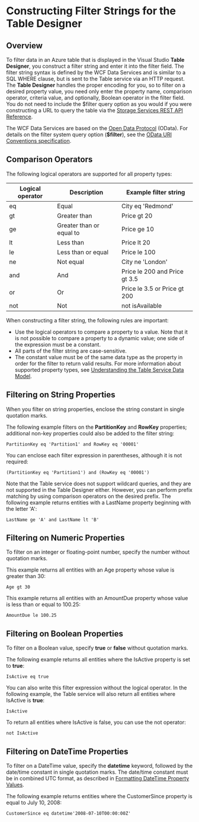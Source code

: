 <properties
    pageTitle="Constructing filter strings for the table designer | Azure"
    description="Constructing filter strings for the table designer"
    services="visual-studio-online"
    documentationcenter="na"
    author="TomArcher"
    manager="douge"
    editor="" />
<tags
    ms.assetid="a1a10ea1-687a-4ee1-a952-6b24c2fe1a22"
    ms.service="storage"
    ms.devlang="multiple"
    ms.topic="article"
    ms.tgt_pltfrm="na"
    ms.workload="na"
    ms.date="11/18/2016"
    wacn.date=""
    ms.author="tarcher" />

# Constructing Filter Strings for the Table Designer
## Overview
To filter data in an Azure table that is displayed in the Visual Studio **Table Designer**, you construct a filter string and enter it into the filter field. The filter string syntax is defined by the WCF Data Services and is similar to a SQL WHERE clause, but is sent to the Table service via an HTTP request. The **Table Designer** handles the proper encoding for you, so to filter on a desired property value, you need only enter the property name, comparison operator, criteria value, and optionally, Boolean operator in the filter field. You do not need to include the $filter query option as you would if you were constructing a URL to query the table via the [Storage Services REST API Reference](http://go.microsoft.com/fwlink/p/?LinkId=400447).

The WCF Data Services are based on the [Open Data Protocol](http://go.microsoft.com/fwlink/p/?LinkId=214805) (OData). For details on the filter system query option (**$filter**), see the [OData URI Conventions specification](http://go.microsoft.com/fwlink/p/?LinkId=214806).

## Comparison Operators
The following logical operators are supported for all property types:

| Logical operator | Description | Example filter string |
| --- | --- | --- |
| eq |Equal |City eq 'Redmond' |
| gt |Greater than |Price gt 20 |
| ge |Greater than or equal to |Price ge 10 |
| lt |Less than |Price lt 20 |
| le |Less than or equal |Price le 100 |
| ne |Not equal |City ne 'London' |
| and |And |Price le 200 and Price gt 3.5 |
| or |Or |Price le 3.5 or Price gt 200 |
| not |Not |not isAvailable |

When constructing a filter string, the following rules are important:

- Use the logical operators to compare a property to a value. Note that it is not possible to compare a property to a dynamic value; one side of the expression must be a constant.
- All parts of the filter string are case-sensitive.
- The constant value must be of the same data type as the property in order for the filter to return valid results. For more information about supported property types, see [Understanding the Table Service Data Model](http://go.microsoft.com/fwlink/p/?LinkId=400448).

## Filtering on String Properties
When you filter on string properties, enclose the string constant in single quotation marks.

The following example filters on the **PartitionKey** and **RowKey** properties; additional non-key properties could also be added to the filter string:

    PartitionKey eq 'Partition1' and RowKey eq '00001'

You can enclose each filter expression in parentheses, although it is not required:

    (PartitionKey eq 'Partition1') and (RowKey eq '00001')

Note that the Table service does not support wildcard queries, and they are not supported in the Table Designer either. However, you can perform prefix matching by using comparison operators on the desired prefix. The following example returns entities with a LastName property beginning with the letter 'A':

    LastName ge 'A' and LastName lt 'B'

## Filtering on Numeric Properties
To filter on an integer or floating-point number, specify the number without quotation marks.

This example returns all entities with an Age property whose value is greater than 30:

    Age gt 30

This example returns all entities with an AmountDue property whose value is less than or equal to 100.25:

    AmountDue le 100.25

## Filtering on Boolean Properties
To filter on a Boolean value, specify **true** or **false** without quotation marks.

The following example returns all entities where the IsActive property is set to **true**:

    IsActive eq true

You can also write this filter expression without the logical operator. In the following example, the Table service will also return all entities where IsActive is **true**:

    IsActive

To return all entities where IsActive is false, you can use the not operator:

    not IsActive

## Filtering on DateTime Properties
To filter on a DateTime value, specify the **datetime** keyword, followed by the date/time constant in single quotation marks. The date/time constant must be in combined UTC format, as described in [Formatting DateTime Property Values](http://go.microsoft.com/fwlink/p/?LinkId=400449).

The following example returns entities where the CustomerSince property is equal to July 10, 2008:

    CustomerSince eq datetime'2008-07-10T00:00:00Z'

